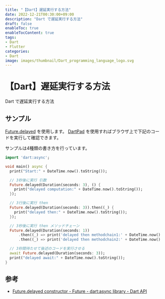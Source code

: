 ```yaml
---
title: "【Dart】遅延実行する方法"
date: 2022-12-21T00:30:00+09:00
description: "Dart で遅延実行する方法"
draft: false
enableToc: true
enableTocContent: true
tags: 
- Dart
- Flutter
categories: 
- Dart
image: images/thumbnail/Dart_programming_language_logo.svg
---
```


# 【Dart】遅延実行する方法
Dart で遅延実行する方法

## サンプル
<a href="https://api.dart.dev/stable/2.18.6/dart-async/Future/Future.delayed.html" target="_blank" rel="nofollow noopener">Future.delayed</a> を使用します。
<a href="https://dartpad.dev/" target="_blank" rel="nofollow noopener">DartPad</a> を使用すればブラウザ上で下記のコードを実行して確認できます。

サンプルは4種類の書き方を行っています。
```dart
import 'dart:async';

void main() async {
  print("Start:" + DateTime.now().toString());

  // 3秒後に実行 引数
  Future.delayed(Duration(seconds: 3), () {
    print("delayed computation:" + DateTime.now().toString());
  });

  // 3行後に実行 then
  Future.delayed(Duration(seconds: 3)).then((_) {
    print("delayed then:" + DateTime.now().toString());
  });

  // 3秒後に実行 then メソッドチェーン
  Future.delayed(Duration(seconds: 1))
      .then((_) => print('delayed then methodchain1:' + DateTime.now().toString()))
      .then((_) => print('delayed then methodchain2:' + DateTime.now().toString()));

  // 3秒間待たせて後述のコードを実行させる
  await Future.delayed(Duration(seconds: 3));
  print("delayed await:" + DateTime.now().toString());
}

```

## 参考
* <a href="https://api.dart.dev/stable/2.18.6/dart-async/Future/Future.delayed.html" target="_blank" rel="nofollow noopener">Future.delayed constructor - Future - dart:async library - Dart API</a>
